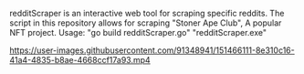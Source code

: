 redditScraper is an interactive web tool for scraping specific reddits. 
The script in this repository allows for scraping "Stoner Ape Club", A popular NFT project. 
Usage: "go build redditScraper.go" "redditScraper.exe"






https://user-images.githubusercontent.com/91348941/151466111-8e310c16-41a4-4835-b8ae-4668ccf17a93.mp4

